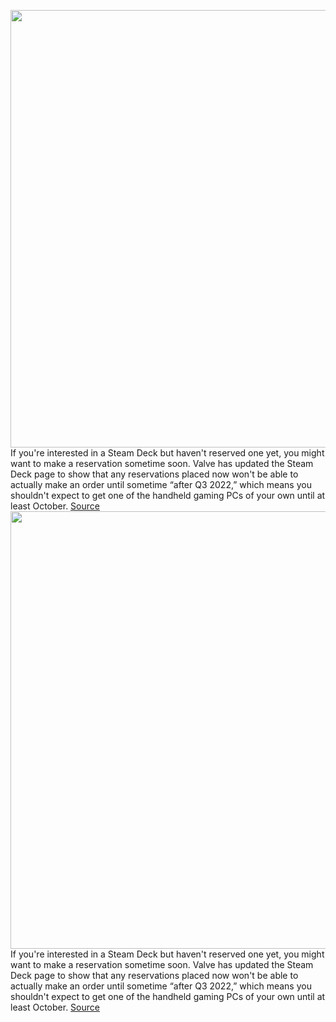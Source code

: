 <img src='https://cdn.vox-cdn.com/thumbor/zm5k9_C6cyMUkOC1To15Q3oYZBY=/0x0:2040x1360/1200x800/filters:focal(857x517:1183x843)/cdn.vox-cdn.com/uploads/chorus_image/image/70590242/vpavic_220210_5030_0096.0.jpg' width='700px' /><br/>
If you're interested in a Steam Deck but haven't reserved one yet, you might want to make a reservation sometime soon. Valve has updated the Steam Deck page to show that any reservations placed now won't be able to actually make an order until sometime “after Q3 2022,” which means you shouldn't expect to get one of the handheld gaming PCs of your own until at least October.
<a href='https://www.theverge.com/2022/3/7/22965793/valve-steam-deck-reservation-q3-order-window-october-countries-expansion'> Source <a/><img src='https://cdn.vox-cdn.com/thumbor/zm5k9_C6cyMUkOC1To15Q3oYZBY=/0x0:2040x1360/1200x800/filters:focal(857x517:1183x843)/cdn.vox-cdn.com/uploads/chorus_image/image/70590242/vpavic_220210_5030_0096.0.jpg' width='700px' /><br/>
If you're interested in a Steam Deck but haven't reserved one yet, you might want to make a reservation sometime soon. Valve has updated the Steam Deck page to show that any reservations placed now won't be able to actually make an order until sometime “after Q3 2022,” which means you shouldn't expect to get one of the handheld gaming PCs of your own until at least October.
<a href='https://www.theverge.com/2022/3/7/22965793/valve-steam-deck-reservation-q3-order-window-october-countries-expansion'> Source <a/>